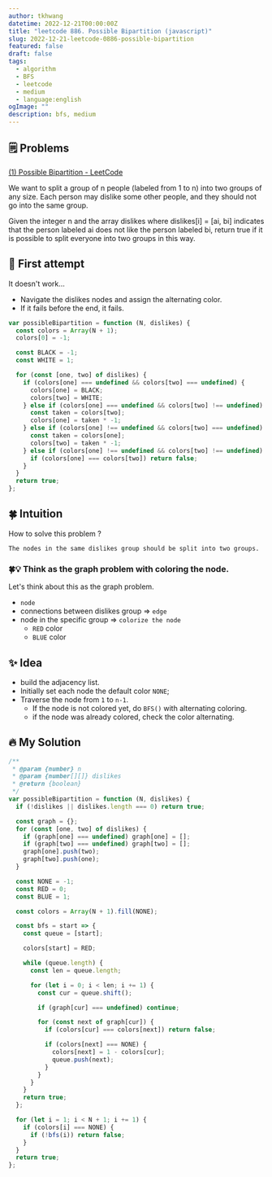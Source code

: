 ```yaml
---
author: tkhwang
datetime: 2022-12-21T00:00:00Z
title: "leetcode 886. Possible Bipartition (javascript)"
slug: 2022-12-21-leetcode-0886-possible-bipartition
featured: false
draft: false
tags:
  - algorithm
  - BFS
  - leetcode
  - medium
  - language:english
ogImage: ""
description: bfs, medium
---
```


## 🗒️ Problems

[(1) Possible Bipartition - LeetCode](https://leetcode.com/problems/possible-bipartition/)

We want to split a group of n people (labeled from 1 to n) into two groups of any size. Each person may dislike some other people, and they should not go into the same group.

Given the integer n and the array dislikes where dislikes[i] = [ai, bi] indicates that the person labeled ai does not like the person labeled bi, return true if it is possible to split everyone into two groups in this way.

## 🤔 First attempt

It doesn't work...

- Navigate the dislikes nodes and assign the alternating color.
- If it fails before the end, it fails.

```javascript
var possibleBipartition = function (N, dislikes) {
  const colors = Array(N + 1);
  colors[0] = -1;

  const BLACK = -1;
  const WHITE = 1;

  for (const [one, two] of dislikes) {
    if (colors[one] === undefined && colors[two] === undefined) {
      colors[one] = BLACK;
      colors[two] = WHITE;
    } else if (colors[one] === undefined && colors[two] !== undefined) {
      const taken = colors[two];
      colors[one] = taken * -1;
    } else if (colors[one] !== undefined && colors[two] === undefined) {
      const taken = colors[one];
      colors[two] = taken * -1;
    } else if (colors[one] !== undefined && colors[two] !== undefined) {
      if (colors[one] === colors[two]) return false;
    }
  }
  return true;
};
```

## 🍀 Intuition

How to solve this problem ?

```
The nodes in the same dislikes group should be split into two groups.
```

### 🍀💡 Think as the graph problem with coloring the node.

Let's think about this as the graph problem.

- `node`
- connections between dislikes group => `edge`
- node in the specific group => `colorize the node`
  - `RED` color
  - `BLUE` color

## ✨ Idea

- build the adjacency list.
- Initially set each node the default color `NONE`;
- Traverse the node from `1` to `n-1`.
  - If the node is not colored yet, do `BFS()` with alternating coloring.
  - if the node was already colored, check the color alternating.

## 🔥 My Solution

```javascript
/**
 * @param {number} n
 * @param {number[][]} dislikes
 * @return {boolean}
 */
var possibleBipartition = function (N, dislikes) {
  if (!dislikes || dislikes.length === 0) return true;

  const graph = {};
  for (const [one, two] of dislikes) {
    if (graph[one] === undefined) graph[one] = [];
    if (graph[two] === undefined) graph[two] = [];
    graph[one].push(two);
    graph[two].push(one);
  }

  const NONE = -1;
  const RED = 0;
  const BLUE = 1;

  const colors = Array(N + 1).fill(NONE);

  const bfs = start => {
    const queue = [start];

    colors[start] = RED;

    while (queue.length) {
      const len = queue.length;

      for (let i = 0; i < len; i += 1) {
        const cur = queue.shift();

        if (graph[cur] === undefined) continue;

        for (const next of graph[cur]) {
          if (colors[cur] === colors[next]) return false;

          if (colors[next] === NONE) {
            colors[next] = 1 - colors[cur];
            queue.push(next);
          }
        }
      }
    }
    return true;
  };

  for (let i = 1; i < N + 1; i += 1) {
    if (colors[i] === NONE) {
      if (!bfs(i)) return false;
    }
  }
  return true;
};
```
